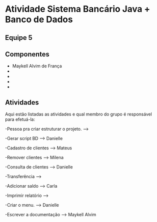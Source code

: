 # Atividade Sistema Bancário Java + Banco de Dados

## Equipe 5

## Componentes

- Maykell Alvim de França
-
-
-
-


## Atividades

Aqui estão listadas as atividades e qual membro do grupo é responsável para efetuá-la:

-Pessoa pra criar estruturar o projeto. -->


-Gerar script BD --> Danielle


-Cadastro de clientes --> Mateus


-Remover clientes --> Milena


-Consulta de clientes --> Danielle


-Transferência -->


-Adicionar saldo -->  Carla


-Imprimir relatório -->

-Criar o menu. --> Danielle

-Escrever a documentação --> Maykell Alvim
